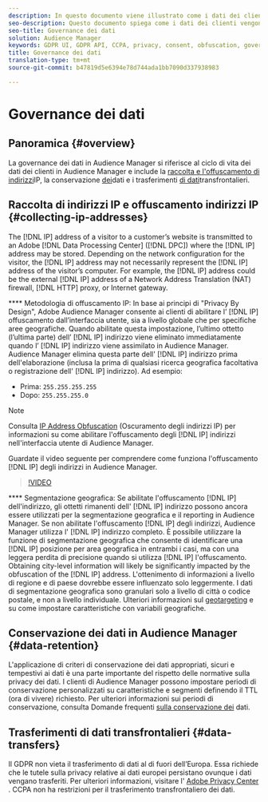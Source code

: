 ```yaml
---
description: In questo documento viene illustrato come i dati dei clienti vengono gestiti in Audience Manager.
seo-description: Questo documento spiega come i dati dei clienti vengono gestiti in Audience Manager.
seo-title: Governance dei dati
solution: Audience Manager
keywords: GDPR UI, GDPR API, CCPA, privacy, consent, obfuscation, governance
title: Governance dei dati
translation-type: tm+mt
source-git-commit: b47819d5e6394e78d744ada1bb7090d337938983

---
```



# Governance dei dati

## Panoramica {#overview}

La governance dei dati in Audience Manager si riferisce al ciclo di vita dei dati dei clienti in Audience Manager e include la [raccolta e l'offuscamento di indirizzi](data-governance.md#collecting-ip-addresses)IP, la conservazione [dei](data-governance.md#data-retention)dati e i trasferimenti [di dati](data-governance.md#data-transfers)transfrontalieri.

## Raccolta di indirizzi IP e offuscamento indirizzi IP {#collecting-ip-addresses}

The [!DNL IP] address of a visitor to a customer’s website is transmitted to an Adobe [!DNL Data Processing Center] ([!DNL DPC]) where the [!DNL IP] address may be stored. Depending on the network configuration for the visitor, the [!DNL IP] address may not necessarily represent the [!DNL IP] address of the visitor’s computer. For example, the [!DNL IP] address could be the external [!DNL IP] address of a Network Address Translation (NAT) firewall, [!DNL HTTP] proxy, or Internet gateway.

**** Metodologia di offuscamento IP: In base ai principi di "Privacy By Design", Adobe Audience Manager consente ai clienti di abilitare l’ [!DNL IP] offuscamento dall’interfaccia utente, sia a livello globale che per specifiche aree geografiche. Quando abilitate questa impostazione, l’ultimo ottetto (l’ultima parte) dell’ [!DNL IP] indirizzo viene eliminato immediatamente quando l’ [!DNL IP] indirizzo viene assimilato in Audience Manager. Audience Manager elimina questa parte dell' [!DNL IP] indirizzo prima dell'elaborazione (inclusa la prima di qualsiasi ricerca geografica facoltativa o registrazione dell' [!DNL IP] indirizzo). Ad esempio:

* Prima: `255.255.255.255`
* Dopo: `255.255.255.0`

>[!NOTE]
>
>Consulta [IP Address Obfuscation](../../features/administration/ip-obfuscation.md) (Oscuramento degli indirizzi IP) per informazioni su come abilitare l'offuscamento degli [!DNL IP] indirizzi nell'interfaccia utente di Audience Manager.

Guardate il video seguente per comprendere come funziona l'offuscamento [!DNL IP] degli indirizzi in Audience Manager.

>[!VIDEO](https://video.tv.adobe.com/v/27218/?captions=ita)

**** Segmentazione geografica: Se abilitate l'offuscamento [!DNL IP] dell'indirizzo, gli ottetti rimanenti dell' [!DNL IP] indirizzo possono ancora essere utilizzati per la segmentazione geografica e il reporting in Audience Manager. Se non abilitate l'offuscamento [!DNL IP] degli indirizzi, Audience Manager utilizza l' [!DNL IP] indirizzo completo. È possibile utilizzare la funzione di segmentazione geografica che consente di identificare una [!DNL IP] posizione per area geografica in entrambi i casi, ma con una leggera perdita di precisione quando si utilizza [!DNL IP] l'offuscamento. Obtaining city-level information will likely be significantly impacted by the obfuscation of the [!DNL IP] address. L'ottenimento di informazioni a livello di regione e di paese dovrebbe essere influenzato solo leggermente. I dati di segmentazione geografica sono granulari solo a livello di città o codice postale, e non a livello individuale. Ulteriori informazioni sul [geotargeting](../../features/traits/trait-geotarget-keys.md) e su come impostare caratteristiche con variabili geografiche.

## Conservazione dei dati in Audience Manager {#data-retention}

L'applicazione di criteri di conservazione dei dati appropriati, sicuri e tempestivi ai dati è una parte importante del rispetto delle normative sulla privacy dei dati. I clienti di Audience Manager possono impostare periodi di conservazione personalizzati su caratteristiche e segmenti definendo il TTL (ora di vivere) richiesto. Per ulteriori informazioni sui periodi di conservazione, consulta Domande frequenti [sulla conservazione dei](../../faq/faq-privacy.md) dati.

## Trasferimenti di dati transfrontalieri {#data-transfers}

Il GDPR non vieta il trasferimento di dati al di fuori dell’Europa. Essa richiede che le tutele sulla privacy relative ai dati europei persistano ovunque i dati vengano trasferiti. Per ulteriori informazioni, visitare l' [Adobe Privacy Center](https://www.adobe.com/privacy/eudatatransfers.html) . CCPA non ha restrizioni per il trasferimento transfrontaliero dei dati.
